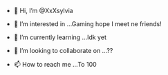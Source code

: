 - 👋 Hi, I’m @XxXsylvia
- 👀 I’m interested in ...Gaming hope I meet ne friends!
- 🌱 I’m currently learning ...Idk yet
- 💞️ I’m looking to collaborate on ...??

- 📫 How to reach me ...To 100

<!---
XxXsylvia/XxXsylvia is a ✨ special ✨ repository because its `README.md` (this file) appears on your GitHub profile.
You can click the Preview link to take a look at your changes.
--->
